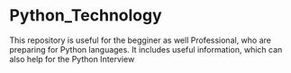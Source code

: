 # Python_Technology
This repository is useful for the begginer as well Professional, who are preparing for Python languages. It includes useful information, which can also help for the Python Interview 
